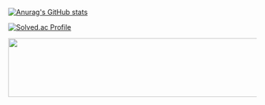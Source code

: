 [![Anurag's GitHub stats](https://github-readme-stats.vercel.app/api?username=lij0825)](https://github.com/anuraghazra/github-readme-stats)

[![Solved.ac Profile](http://mazassumnida.wtf/api/v2/generate_badge?boj=lij0825)](https://solved.ac/lij0825/)


<a href="https://github.com/devxb/gitanimals">
  <img
    src="https://render.gitanimals.org/lines/lij0825?pet-id=600511313693067540"
    width="600"
    height="120"
  />
</a>
  
<!--
**lij0825/lij0825** is a ✨ _special_ ✨ repository because its `README.md` (this file) appears on your GitHub profile.

Here are some ideas to get you started:

- 🔭 I’m currently working on ...
- 🌱 I’m currently learning ...
- 👯 I’m looking to collaborate on ...
- 🤔 I’m looking for help with ...
- 💬 Ask me about ...
- 📫 How to reach me: ...
- 😄 Pronouns: ...
- ⚡ Fun fact: ...
-->
